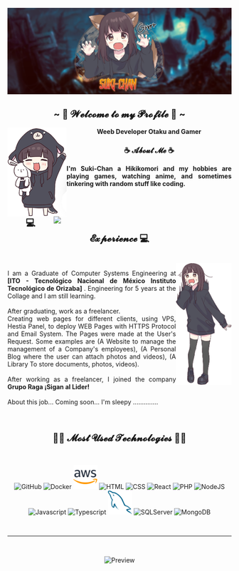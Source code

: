 <div align="center">
	
![Preview](https://raw.githubusercontent.com/lSukiChanl/lSukiChanl/main/Menhera4.png)

</div>
 
<h2 align="center">~ 💖 𝓦𝓮𝓵𝓬𝓸𝓶𝓮 𝓽𝓸 𝓶𝔂 𝓟𝓻𝓸𝓯𝓲𝓵𝓮 💖 ~</h2>
<a href="https://github.com/lSukiChanl"><img align="left" width="133" src="https://raw.githubusercontent.com/lSukiChanl/lSukiChanl/main/Menhera2.png"></a>
<a href="https://discord.com/users/317527070576214018"><img align="right" width="400" src="https://lanyard.kyrie25.me/api/317527070576214018?imgStyle=square&gradient=e9d6d5-e9d6d5-f3b1b4-ffffff&bg=0d1117"></a>

<p align="center"> <b> Weeb Developer Otaku and Gamer </b> </p>

<h3 align="center">☕ 𝓐𝓫𝓸𝓾𝓽 𝓜𝓮 ☕</h3>
<p align="justify"> <b> I'm Suki-Chan a Hikikomori and my hobbies are playing games, watching anime, and sometimes tinkering with random stuff like coding. </b> </p>

<br>
<h2 align="center">💻 𝓔𝔁𝓹𝓮𝓻𝓲𝓮𝓷𝓬𝓮 💻</h2>
<br>
<a href="https://github.com/lSukiChanl"><img align="right" width="125" src="https://raw.githubusercontent.com/lSukiChanl/lSukiChanl/main/Menhera1.png"></a>
<p align="justify"> 
I am a Graduate of Computer Systems Engineering at <b> [ITO - Tecnológico Nacional de México Instituto Tecnológico de Orizaba] </b>. Engineering for 5 years at the Collage and I am still learning.
<br><br>
After graduating, work as a freelancer.
<br>
Creating web pages for different clients, using VPS, Hestia Panel, to deploy WEB Pages with HTTPS Protocol and Email System. The Pages were made at the User's Request. Some examples are (A Website to manage the management of a Company's employees), (A Personal Blog where the user can attach photos and videos), (A Library To store documents, photos, videos).
<br><br>
After working as a freelancer, I joined the company <b> Grupo Raga ¡Sigan al Lider!</b>
<br><br>
About this job... Coming soon... I'm sleepy ..............
</p>

<br>
<h2 align="center">🧑‍💻 𝓜𝓸𝓼𝓽 𝓤𝓼𝓮𝓭 𝓣𝓮𝓬𝓱𝓷𝓸𝓵𝓸𝓰𝓲𝓮𝓼 🧑‍💻</h2>
<br>
<p align="center">
	<img src="https://cdn.jsdelivr.net/gh/devicons/devicon/icons/git/git-original.svg" alt="GitHub" width="54" >
	<img src="https://cdn.jsdelivr.net/gh/devicons/devicon/icons/docker/docker-plain.svg" alt="Docker" width="54" height="54">
	<img src="https://raw.githubusercontent.com/devicons/devicon/6910f0503efdd315c8f9b858234310c06e04d9c0/icons/amazonwebservices/amazonwebservices-original-wordmark.svg" alt="AWS" width="54" height="54">
	<img src="https://cdn.jsdelivr.net/gh/devicons/devicon/icons/html5/html5-plain.svg" alt="HTML" width="54" height="54">
	<img src="https://cdn.jsdelivr.net/gh/devicons/devicon/icons/css3/css3-plain.svg" alt="CSS" width="54" height="54">
	<img src="https://cdn.jsdelivr.net/gh/devicons/devicon/icons/react/react-original.svg" alt="React" width="54" height="54">
	<img src="https://cdn.jsdelivr.net/gh/devicons/devicon/icons/php/php-plain.svg" alt="PHP" width="54" height="54">
	<img src="https://cdn.jsdelivr.net/gh/devicons/devicon/icons/nodejs/nodejs-original.svg" alt="NodeJS" width="54" height="54">
	<img src="https://cdn.jsdelivr.net/gh/devicons/devicon/icons/javascript/javascript-plain.svg" alt="Javascript" width="54" height="54">
	<img src="https://cdn.jsdelivr.net/gh/devicons/devicon/icons/typescript/typescript-plain.svg" alt="Typescript" width="54" height="54">
	<img src="https://github.com/devicons/devicon/blob/v2.16.0/icons/mysql/mysql-original.svg" alt="Mysql" width="54" height="54">
	<img src="https://cdn.jsdelivr.net/gh/devicons/devicon/icons/microsoftsqlserver/microsoftsqlserver-plain.svg" alt="SQLServer" width="54" height="54">
	<img src="https://cdn.jsdelivr.net/gh/devicons/devicon/icons/mongodb/mongodb-plain.svg" alt="MongoDB" width="54" height="54">
</p>
<br>

<hr>
<br>

<div align="center">
  
![Preview](https://typograssy.deno.dev/api?text=Suki-Chan!&l0=none&bg=none&frame=none&speed=200&comment=)

</div>

